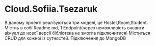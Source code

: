 ﻿# Cloud.Sofiia.Tsezaruk
В даному проекті реалізуються три моделі, це Hostel,Room,Student. 
Містиь в собі Readme.md, 
1 Endpoint(через неможливість оновити віжуал до нової версії бібліотека не змогла підключитися) 
Міститься CRUD для кожної із сутностей. 
Підключення до MongoDB
